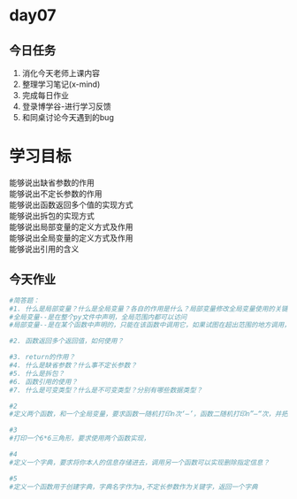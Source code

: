 # day07

## 今日任务

1. 消化今天老师上课内容
2. 整理学习笔记\(x-mind\)
3. 完成每日作业
4. 登录博学谷-进行学习反馈
5. 和同桌讨论今天遇到的bug

# 学习目标

能够说出缺省参数的作用  
能够说出不定长参数的作用  
能够说出函数返回多个值的实现方式  
能够说出拆包的实现方式  
能够说出局部变量的定义方式及作用  
能够说出全局变量的定义方式及作用  
能够说出引用的含义

## 今天作业

```py
#简答题：
#1. 什么是局部变量？什么是全局变量？各自的作用是什么？局部变量修改全局变量使用的关键字是？
#全局变量--是在整个py文件中声明，全局范围内都可以访问
#局部变量--是在某个函数中声明的，只能在该函数中调用它，如果试图在超出范围的地方调用，程序会报错

#2. 函数返回多个返回值，如何使用？

#3. return的作用？
#4. 什么是缺省参数？什么事不定长参数？
#5. 什么是拆包？
#6. 函数引用的使用？
#7. 什么是可变类型？什么是不可变类型？分别有哪些数据类型？
```

```py
#2
#定义两个函数，和一个全局变量，要求函数一随机打印n次‘—’，函数二随机打印n”—“次，并把各自函数打印次数输出，最后求的一共打印次数并输出
```

```py
#3
#打印一个6*6三角形，要求使用两个函数实现，
```

```py
#4
#定义一个字典，要求将你本人的信息存储进去，调用另一个函数可以实现删除指定信息？
```

```py
#5
#定义一个函数用于创建字典，字典名字作为a,不定长参数作为关键字，返回一个字典
```



